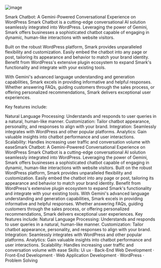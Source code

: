 ![image](https://github.com/user-attachments/assets/9a97f509-c534-4eb2-8bef-a31cdfabf7f4)


Smark Chatbot: A Gemini-Powered Conversational Experience on WordPress
Smark Chatbot is a cutting-edge conversational AI solution seamlessly integrated into WordPress. Leveraging the power of Gemini, Smark offers businesses a sophisticated chatbot capable of engaging in dynamic, human-like interactions with website visitors.

Built on the robust WordPress platform, Smark provides unparalleled flexibility and customization. Easily embed the chatbot into any page or post, tailoring its appearance and behavior to match your brand identity. Benefit from WordPress's extensive plugin ecosystem to expand Smark's functionality and integrate with your existing tools.

With Gemini's advanced language understanding and generation capabilities, Smark excels in providing informative and helpful responses. Whether answering FAQs, guiding customers through the sales process, or offering personalized recommendations, Smark delivers exceptional user experiences.

Key features include:

Natural Language Processing: Understands and responds to user queries in a natural, human-like manner.
Customization: Tailor chatbot appearance, personality, and responses to align with your brand.
Integration: Seamlessly integrates with WordPress and other popular platforms.
Analytics: Gain valuable insights into chatbot performance and user interactions.
Scalability: Handles increasing user traffic and conversation volume with easeSmark Chatbot: A Gemini-Powered Conversational Experience on WordPress Smark Chatbot is a cutting-edge conversational AI solution seamlessly integrated into WordPress. Leveraging the power of Gemini, Smark offers businesses a sophisticated chatbot capable of engaging in dynamic, human-like interactions with website visitors. Built on the robust WordPress platform, Smark provides unparalleled flexibility and customization. Easily embed the chatbot into any page or post, tailoring its appearance and behavior to match your brand identity. Benefit from WordPress's extensive plugin ecosystem to expand Smark's functionality and integrate with your existing tools. With Gemini's advanced language understanding and generation capabilities, Smark excels in providing informative and helpful responses. Whether answering FAQs, guiding customers through the sales process, or offering personalized recommendations, Smark delivers exceptional user experiences. Key features include: Natural Language Processing: Understands and responds to user queries in a natural, human-like manner. Customization: Tailor chatbot appearance, personality, and responses to align with your brand. Integration: Seamlessly integrates with WordPress and other popular platforms. Analytics: Gain valuable insights into chatbot performance and user interactions. Scalability: Handles increasing user traffic and conversation volume with ease
Skills: Ui ux · Back-End Web Development · Front-End Development · Web Application Development · WordPress · Problem Solving
